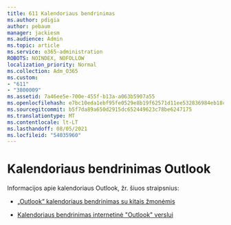 ```yaml
---
title: 611 Kalendoriaus bendrinimas
ms.author: pdigia
author: pebaum
manager: jackiesm
ms.audience: Admin
ms.topic: article
ms.service: o365-administration
ROBOTS: NOINDEX, NOFOLLOW
localization_priority: Normal
ms.collection: Adm_O365
ms.custom:
- "611"
- "3800009"
ms.assetid: 7a46ee5e-700e-455f-b13a-a063b5907a55
ms.openlocfilehash: e7bc10eda1ebf95fe0529e8b19f62571d11ee532836984eb18c5fa9b4647ca3d
ms.sourcegitcommit: b5f7da89a650d2915dc652449623c78be6247175
ms.translationtype: MT
ms.contentlocale: lt-LT
ms.lasthandoff: 08/05/2021
ms.locfileid: "54035960"
---
```

# <a name="calendar-sharing-in-outlook"></a>Kalendoriaus bendrinimas Outlook

Informacijos apie kalendoriaus Outlook, žr. šiuos straipsnius:
  
- [„Outlook“ kalendoriaus bendrinimas su kitais žmonėmis](https://support.office.com/article/353ed2c1-3ec5-449d-8c73-6931a0adab88)

- [Kalendoriaus bendrinimas internetinė "Outlook" verslui](https://support.office.com/article/7ecef8ae-139c-40d9-bae2-a23977ee58d5)
